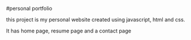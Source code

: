 #personal portfolio

this project is my personal website created using 
javascript, html and css.

It has home page, resume page and a contact page
